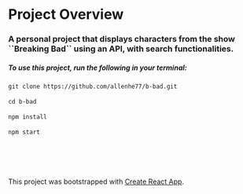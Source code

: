 
# Project Overview
<h3>A personal project that displays characters from the show ``Breaking Bad`` using an API, with search functionalities.</h3>


<h5>To use this project, run the following in your terminal:</h5>

``git clone https://github.com/allenhe77/b-bad.git``  
<br>
``cd b-bad``
<br><br>
``npm install``
<br><br>
``npm start``
<br><br><br><br><br><br>
This project was bootstrapped with [Create React App](https://github.com/facebook/create-react-app).

